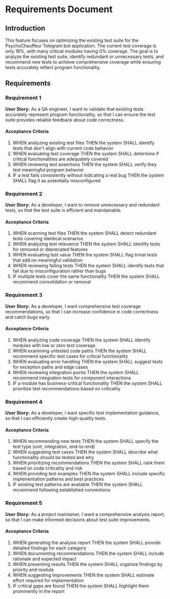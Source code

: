 # Requirements Document

## Introduction

This feature focuses on optimizing the existing test suite for the PsychoChauffeur Telegram bot application. The current test coverage is only 18%, with many critical modules having 0% coverage. The goal is to analyze the existing test suite, identify redundant or unnecessary tests, and recommend new tests to achieve comprehensive coverage while ensuring tests accurately reflect program functionality.

## Requirements

### Requirement 1

**User Story:** As a QA engineer, I want to validate that existing tests accurately represent program functionality, so that I can ensure the test suite provides reliable feedback about code correctness.

#### Acceptance Criteria

1. WHEN analyzing existing test files THEN the system SHALL identify tests that don't align with current code behavior
2. WHEN evaluating test coverage THEN the system SHALL determine if critical functionalities are adequately covered
3. WHEN reviewing test assertions THEN the system SHALL verify they test meaningful program behavior
4. IF a test fails consistently without indicating a real bug THEN the system SHALL flag it as potentially misconfigured

### Requirement 2

**User Story:** As a developer, I want to remove unnecessary and redundant tests, so that the test suite is efficient and maintainable.

#### Acceptance Criteria

1. WHEN scanning test files THEN the system SHALL detect redundant tests covering identical scenarios
2. WHEN analyzing test relevance THEN the system SHALL identify tests for removed or deprecated features
3. WHEN evaluating test value THEN the system SHALL flag trivial tests that add no meaningful validation
4. WHEN reviewing failing tests THEN the system SHALL identify tests that fail due to misconfiguration rather than bugs
5. IF multiple tests cover the same functionality THEN the system SHALL recommend consolidation or removal

### Requirement 3

**User Story:** As a developer, I want comprehensive test coverage recommendations, so that I can increase confidence in code correctness and catch bugs early.

#### Acceptance Criteria

1. WHEN analyzing code coverage THEN the system SHALL identify modules with low or zero test coverage
2. WHEN examining untested code paths THEN the system SHALL recommend specific test cases for critical functionality
3. WHEN evaluating error handling THEN the system SHALL suggest tests for exception paths and edge cases
4. WHEN reviewing integration points THEN the system SHALL recommend integration tests for component interactions
5. IF a module has business-critical functionality THEN the system SHALL prioritize test recommendations based on criticality

### Requirement 4

**User Story:** As a developer, I want specific test implementation guidance, so that I can efficiently create high-quality tests.

#### Acceptance Criteria

1. WHEN recommending new tests THEN the system SHALL specify the test type (unit, integration, end-to-end)
2. WHEN suggesting test cases THEN the system SHALL describe what functionality should be tested and why
3. WHEN prioritizing recommendations THEN the system SHALL rank them based on code criticality and risk
4. WHEN providing test examples THEN the system SHALL include specific implementation patterns and best practices
5. IF existing test patterns are available THEN the system SHALL recommend following established conventions

### Requirement 5

**User Story:** As a project maintainer, I want a comprehensive analysis report, so that I can make informed decisions about test suite improvements.

#### Acceptance Criteria

1. WHEN generating the analysis report THEN the system SHALL provide detailed findings for each category
2. WHEN documenting recommendations THEN the system SHALL include rationale and expected impact
3. WHEN presenting results THEN the system SHALL organize findings by priority and module
4. WHEN suggesting improvements THEN the system SHALL estimate effort required for implementation
5. IF critical gaps are found THEN the system SHALL highlight them prominently in the report